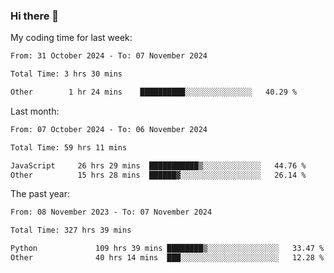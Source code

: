### Hi there 👋

My coding time for last week:

<!--START_SECTION:week-->

```txt
From: 31 October 2024 - To: 07 November 2024

Total Time: 3 hrs 30 mins

Other        1 hr 24 mins    ██████████░░░░░░░░░░░░░░░   40.29 %
```

<!--END_SECTION:week-->

Last month:

<!--START_SECTION:month-->

```txt
From: 07 October 2024 - To: 06 November 2024

Total Time: 59 hrs 11 mins

JavaScript     26 hrs 29 mins  ███████████▒░░░░░░░░░░░░░   44.76 %
Other          15 hrs 28 mins  ██████▓░░░░░░░░░░░░░░░░░░   26.14 %
```

<!--END_SECTION:month-->

The past year:

<!--START_SECTION:year-->

```txt
From: 08 November 2023 - To: 07 November 2024

Total Time: 327 hrs 39 mins

Python             109 hrs 39 mins ████████▒░░░░░░░░░░░░░░░░   33.47 %
Other              40 hrs 14 mins  ███░░░░░░░░░░░░░░░░░░░░░░   12.28 %
```

<!--END_SECTION:year-->
